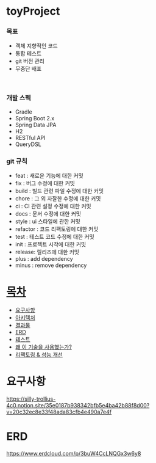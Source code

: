 # toyProject


### 목표
- 객체 지향적인 코드
- 통합 테스트
- git 버전 관리
- 무중단 배포

 <br>

### 개발 스펙
- Gradle
- Spring Boot 2.x
- Spring Data JPA
- H2
- RESTful API
- QueryDSL

### git 규칙
- feat : 새로운 기능에 대한 커밋
- fix : 버그 수정에 대한 커밋
- build : 빌드 관련 파일 수정에 대한 커밋
- chore : 그 외 자잘한 수정에 대한 커밋
- ci : CI 관련 설정 수정에 대한 커밋
- docs : 문서 수정에 대한 커밋
- style : ui 스타일에 관한 커밋
- refactor : 코드 리팩토링에 대한 커밋
- test : 테스트 코드 수정에 대한 커밋
- init : 프로젝트 시작에 대한 커밋
- release: 릴리즈에 대한 커밋
- plus : add dependency
- minus : remove dependency

# [목차](#index) <a name = "index"></a>

- [요구사항](#requirement)
- [아키텍처](#structure)
- [결과물](#outputs)
- [ERD](#erd)  
- [테스트](#test)
- [왜 이 기술을 사용했는가?](#why)
- [리팩토링 & 성능 개선](#refactoring)



# 요구사항 <a name = "requirement"></a>
https://silly-trollius-4c0.notion.site/35e0187b938342bfb5e4ba42b88f8d00?v=20c32ec8e33f48ada83cfb4e490a7e4f

# ERD  <a name = "erd"></a>
https://www.erdcloud.com/p/3buW4CcLNQGx3w6y8
